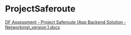 # ProjectSaferoute

[DF Assessment - Project Saferoute (App Backend Solution - Networking)_version.1.docx](https://github.com/user-attachments/files/16095700/DF.Assessment.-.Project.Saferoute.App.Backend.Solution.-.Networking._version.1.docx)
